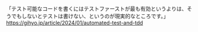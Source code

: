 「テスト可能なコードを書くにはテストファーストが最も有効というよりは、そうでもしないとテストは書けない、というのが現実的なところです。」
https://gihyo.jp/article/2024/01/automated-test-and-tdd

